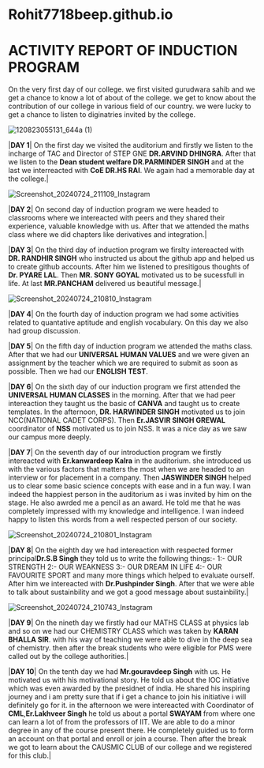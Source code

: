 # Rohit7718beep.github.io
# ACTIVITY REPORT OF INDUCTION PROGRAM

 On the very first day of our college. we first visited gurudwara sahib and we get a chance to know a lot of about of the college. we get to know about the contribution of our college in various field of our country. we were lucky to get a chance to listen to diginatries invited by the college.

 ![120823055131_644a (1)](https://github.com/user-attachments/assets/aa6434e8-81cb-47c5-ab76-32d50e258f1b)


|**DAY 1**| On the first day we visited the auditorium and firstly we listen to the incharge of TAC and Director of STEP GNE **DR.ARVIND DHINGRA**. After that we listen to the **Dean student welfare DR.PARMINDER SINGH** and at the last we interreacted with **CoE DR.HS RAI**. We again had a memorable day at the college.|

![Screenshot_20240724_211109_Instagram](https://github.com/user-attachments/assets/e00b75c5-5bc1-4abc-900d-1547ca8de729)


|**DAY 2**| On second day of induction program we were headed to classrooms where we intereacted with peers and they shared their experience, valuable knowledge with us. After that we attended the maths class where we did chapters like derivatives and integration.|

|**DAY 3**| On the third day of induction program we firslty intereacted with **DR. RANDHIR SINGH** who instructed us about the github app and helped us to create github accounts. After him we listened to presitigous thoughts of **Dr. PYARE LAL**. Then **MR. SONY GOYAL** motivated us to be sucessfull in life. At last **MR.PANCHAM** delivered us beautiful message.|

![Screenshot_20240724_210810_Instagram](https://github.com/user-attachments/assets/0c092754-0164-4647-a7ce-6852d9fe7bef)


|**DAY 4**| On the fourth day of induction program we had some activities related to quantative aptitude and english vocabulary. On this day we also had group discussion. 


|**DAY 5**| On the fifth day of induction program we attended the maths class. After that we had our **UNIVERSAL HUMAN VALUES** and we were given an assignment by the teacher which we are required to submit as soon as possible. Then we had our **ENGLISH TEST**.

|**DAY 6**| On the sixth day of our induction program we first attended the **UNIVERSAL HUMAN CLASSES** in the morning. After that we had peer intereaction they taught us the basic of **CANVA** and taught us to create templates. In the afternoon, **DR. HARWINDER SINGH** motivated us to join NCC(NATIONAL CADET CORPS). Then **Er.JASVIR SINGH GREWAL** coordinator of **NSS** motivated us to join NSS. It was a nice day as we saw our campus more deeply.

|**DAY 7**| On the seventh day of our introduction program we firstly intereacted with **Er.kanwardeep Kalra** in the auditorium. she introduced us with the various factors that matters the most when we are headed to an interview or for placement in a company. Then **JASWINDER SINGH** helped us to clear some basic science concepts with ease and in a fun way. I wan indeed the happiest person in the auditorium as i was invited by him on the stage. He also awrded me a pencil as an award. He told me that he was completely impressed with my knowledge and intelligence. I wan indeed happy to listen this words from a well respected person of our society.

![Screenshot_20240724_210801_Instagram](https://github.com/user-attachments/assets/5e412cc5-ac24-4566-b3ed-0e970aaa72b0)


|**DAY 8**| On the eighth day we had intereaction with respected former principal**Dr.S.B Singh**  they told us to write the following things:-
1:- OUR STRENGTH
2:- OUR WEAKNESS
3:- OUR DREAM IN LIFE
4:- OUR FAVOURITE SPORT
and many more things which helped to evaluate ourself. After him we intereacted with **Dr.Pushpinder Singh**. After that we were able to talk about sustainbility and we got a good message about sustainbility.|

![Screenshot_20240724_210743_Instagram](https://github.com/user-attachments/assets/84f84950-101d-4a01-b40d-c61788cc93e5)


|**DAY 9**| On the nineth day we firstly had our MATHS CLASS at physics lab and so on we had our CHEMISTRY CLASS which was taken by **KARAN BHALLA SIR**. with his way of teaching we were able to dive in the deep sea of chemistry. then after the break students who were eligible for PMS were called out by the college authorities.|

|**DAY 10**| On the tenth day we had **Mr.gouravdeep Singh** with us. He motivated us with his motivational story. He told us about the IOC initiative which was even awarded by the presidnet of india. 
 He shared his inspiring journey and i am pretty sure that if i get a chance to join his initiative i will definitely go for it. in the afternoon we were intereacted with Coordinator of **CML**,**Er.Lakhveer Singh** he told us about a portal **SWAYAM** from where one can learn a lot of from the professors of IIT. We are able to do a minor degree in any of the course present there. He completely guided us to form an account on that portal and enroll or join a course. Then after the break we got to learn about the CAUSMIC CLUB of our college and we registered for this club.|

 


